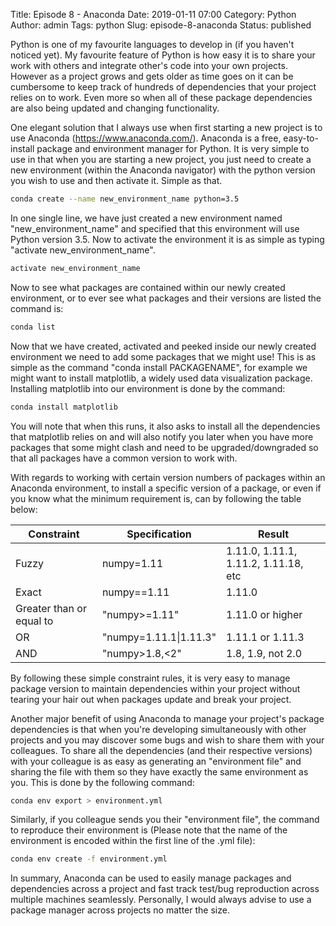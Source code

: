 Title: Episode 8 - Anaconda
Date: 2019-01-11 07:00
Category: Python
Author: admin
Tags: python
Slug: episode-8-anaconda
Status: published

Python is one of my favourite languages to develop in (if you haven't noticed yet). My favourite feature of Python is how easy it is to share your work with others and integrate other's code into your own projects. However as a project grows and gets older as time goes on it can be cumbersome to keep track of hundreds of dependencies that your project relies on to work. Even more so when all of these package dependencies are also being updated and changing functionality.

One elegant solution that I always use when first starting a new project is to use Anaconda (https://www.anaconda.com/). Anaconda is a free, easy-to-install package and environment manager for Python. It is very simple to use in that when you are starting a new project, you just need to create a new environment (within the Anaconda navigator) with the python version you wish to use and then activate it. Simple as that.

``` bash
conda create --name new_environment_name python=3.5 
```

In one single line, we have just created a new environment named "new\_environment\_name" and specified that this environment will use Python version 3.5. Now to activate the environment it is as simple as typing "activate new\_environment\_name".

``` bash
activate new_environment_name
```

Now to see what packages are contained within our newly created environment, or to ever see what packages and their versions are listed the command is:

``` bash
conda list
```

Now that we have created, activated and peeked inside our newly created environment we need to add some packages that we might use! This is as simple as the command "conda install PACKAGENAME", for example we might want to install matplotlib, a widely used data visualization package. Installing matplotlib into our environment is done by the command:

``` bash
conda install matplotlib
```

You will note that when this runs, it also asks to install all the dependencies that matplotlib relies on and will also notify you later when you have more packages that some might clash and need to be upgraded/downgraded so that all packages have a common version to work with.

With regards to working with certain version numbers of packages within an Anaconda environment, to install a specific version of a package, or even if you know what the minimum requirement is, can by following the table below:

| Constraint               | Specification          | Result                               |
| ------------------------ | ---------------------- | ------------------------------------ |
| Fuzzy                    | numpy=1.11             | 1.11.0, 1.11.1, 1.11.2, 1.11.18, etc |
| Exact                    | numpy==1.11            | 1.11.0                               |
| Greater than or equal to | "numpy>=1.11"          | 1.11.0 or higher                     |
| OR                       | "numpy=1.11.1\|1.11.3" | 1.11.1 or 1.11.3                     |
| AND                      | "numpy>1.8,<2"         | 1.8, 1.9, not 2.0                    |

By following these simple constraint rules, it is very easy to manage package version to maintain dependencies within your project without tearing your hair out when packages update and break your project.

Another major benefit of using Anaconda to manage your project's package dependencies is that when you're developing simultaneously with other projects and you may discover some bugs and wish to share them with your colleagues. To share all the dependencies (and their respective versions) with your colleague is as easy as generating an "environment file" and sharing the file with them so they have exactly the same environment as you. This is done by the following command:

``` bash
conda env export > environment.yml
```

Similarly, if you colleague sends you their "environment file", the command to reproduce their environment is (Please note that the name of the environment is encoded within the first line of the .yml file):

``` bash
conda env create -f environment.yml
```

In summary, Anaconda can be used to easily manage packages and dependencies across a project and fast track test/bug reproduction across multiple machines seamlessly. Personally, I would always advise to use a package manager across projects no matter the size.
